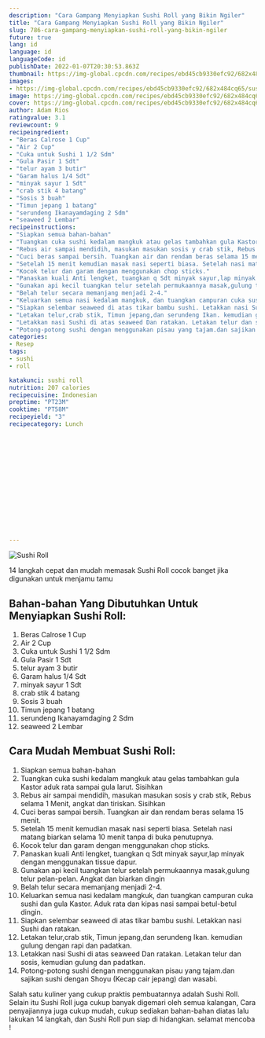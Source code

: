 ```yaml
---
description: "Cara Gampang Menyiapkan Sushi Roll yang Bikin Ngiler"
title: "Cara Gampang Menyiapkan Sushi Roll yang Bikin Ngiler"
slug: 786-cara-gampang-menyiapkan-sushi-roll-yang-bikin-ngiler
future: true
lang: id
language: id
languageCode: id
publishDate: 2022-01-07T20:30:53.863Z 
thumbnail: https://img-global.cpcdn.com/recipes/ebd45cb9330efc92/682x484cq65/sushi-roll-foto-resep-utama.png
images:
- https://img-global.cpcdn.com/recipes/ebd45cb9330efc92/682x484cq65/sushi-roll-foto-resep-utama.png
image: https://img-global.cpcdn.com/recipes/ebd45cb9330efc92/682x484cq65/sushi-roll-foto-resep-utama.png
cover: https://img-global.cpcdn.com/recipes/ebd45cb9330efc92/682x484cq65/sushi-roll-foto-resep-utama.png
author: Adam Rios
ratingvalue: 3.1
reviewcount: 9
recipeingredient:
- "Beras Calrose 1 Cup"
- "Air 2 Cup"
- "Cuka untuk Sushi 1 1/2 Sdm"
- "Gula Pasir 1 Sdt"
- "telur ayam 3 butir"
- "Garam halus 1/4 Sdt"
- "minyak sayur 1 Sdt"
- "crab stik 4 batang"
- "Sosis 3 buah"
- "Timun jepang 1 batang"
- "serundeng Ikanayamdaging 2 Sdm"
- "seaweed 2 Lembar"
recipeinstructions:
- "Siapkan semua bahan-bahan"
- "Tuangkan cuka sushi kedalam mangkuk atau gelas tambahkan gula Kastor aduk rata sampai gula larut. Sisihkan"
- "Rebus air sampai mendidih, masukan masukan sosis y crab stik, Rebus selama 1 Menit, angkat dan tiriskan. Sisihkan"
- "Cuci beras sampai bersih. Tuangkan air dan rendam beras selama 15 menit."
- "Setelah 15 menit kemudian masak nasi seperti biasa. Setelah nasi matang biarkan selama 10 menit tanpa di buka penutupnya."
- "Kocok telur dan garam dengan menggunakan chop sticks."
- "Panaskan kuali Anti lengket, tuangkan q Sdt minyak sayur,lap minyak dengan menggunakan tissue dapur."
- "Gunakan api kecil tuangkan telur setelah permukaannya masak,gulung telur pelan-pelan. Angkat dan biarkan dingin"
- "Belah telur secara memanjang menjadi 2-4."
- "Keluarkan semua nasi kedalam mangkuk, dan tuangkan campuran cuka sushi dan gula Kastor. Aduk rata dan kipas nasi sampai betul-betul dingin."
- "Siapkan selembar seaweed di atas tikar bambu sushi. Letakkan nasi Sushi dan ratakan."
- "Letakan telur,crab stik, Timun jepang,dan serundeng Ikan. kemudian gulung dengan rapi dan padatkan."
- "Letakkan nasi Sushi di atas seaweed Dan ratakan. Letakan telur dan sosis, kemudian gulung dan padatkan."
- "Potong-potong sushi dengan menggunakan pisau yang tajam.dan sajikan sushi dengan Shoyu (Kecap cair jepang) dan wasabi."
categories:
- Resep
tags:
- sushi
- roll

katakunci: sushi roll 
nutrition: 207 calories
recipecuisine: Indonesian
preptime: "PT23M"
cooktime: "PT58M"
recipeyield: "3"
recipecategory: Lunch


     
    
    
    
    
    
    
    
    
    
    
      
    
---
```



![Sushi Roll](https://img-global.cpcdn.com/recipes/ebd45cb9330efc92/682x484cq65/sushi-roll-foto-resep-utama.png)

14 langkah cepat dan mudah memasak  Sushi Roll cocok banget jika digunakan untuk menjamu tamu

<!--inarticleads1-->

## Bahan-bahan Yang Dibutuhkan Untuk Menyiapkan Sushi Roll:

1. Beras Calrose 1 Cup
1. Air 2 Cup
1. Cuka untuk Sushi 1 1/2 Sdm
1. Gula Pasir 1 Sdt
1. telur ayam 3 butir
1. Garam halus 1/4 Sdt
1. minyak sayur 1 Sdt
1. crab stik 4 batang
1. Sosis 3 buah
1. Timun jepang 1 batang
1. serundeng Ikanayamdaging 2 Sdm
1. seaweed 2 Lembar



<!--inarticleads2-->

## Cara Mudah Membuat Sushi Roll:

1. Siapkan semua bahan-bahan
1. Tuangkan cuka sushi kedalam mangkuk atau gelas tambahkan gula Kastor aduk rata sampai gula larut. Sisihkan
1. Rebus air sampai mendidih, masukan masukan sosis y crab stik, Rebus selama 1 Menit, angkat dan tiriskan. Sisihkan
1. Cuci beras sampai bersih. Tuangkan air dan rendam beras selama 15 menit.
1. Setelah 15 menit kemudian masak nasi seperti biasa. Setelah nasi matang biarkan selama 10 menit tanpa di buka penutupnya.
1. Kocok telur dan garam dengan menggunakan chop sticks.
1. Panaskan kuali Anti lengket, tuangkan q Sdt minyak sayur,lap minyak dengan menggunakan tissue dapur.
1. Gunakan api kecil tuangkan telur setelah permukaannya masak,gulung telur pelan-pelan. Angkat dan biarkan dingin
1. Belah telur secara memanjang menjadi 2-4.
1. Keluarkan semua nasi kedalam mangkuk, dan tuangkan campuran cuka sushi dan gula Kastor. Aduk rata dan kipas nasi sampai betul-betul dingin.
1. Siapkan selembar seaweed di atas tikar bambu sushi. Letakkan nasi Sushi dan ratakan.
1. Letakan telur,crab stik, Timun jepang,dan serundeng Ikan. kemudian gulung dengan rapi dan padatkan.
1. Letakkan nasi Sushi di atas seaweed Dan ratakan. Letakan telur dan sosis, kemudian gulung dan padatkan.
1. Potong-potong sushi dengan menggunakan pisau yang tajam.dan sajikan sushi dengan Shoyu (Kecap cair jepang) dan wasabi.




Salah satu kuliner yang cukup praktis pembuatannya adalah  Sushi Roll. Selain itu  Sushi Roll  juga cukup banyak digemari oleh semua kalangan, Cara penyajiannya juga cukup mudah, cukup sediakan bahan-bahan diatas lalu lakukan 14 langkah, dan  Sushi Roll  pun siap di hidangkan. selamat mencoba !
